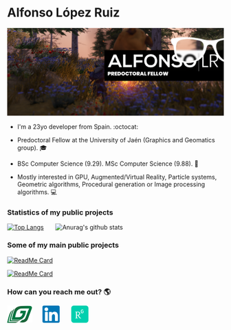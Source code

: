 # Alfonso López Ruiz

[![Alfonso López Ruiz](Assets/Introduction/Introduction.png)](https://alfonsolrz.github.io)

- I'm a 23yo developer from Spain. :octocat:

- Predoctoral Fellow at the University of Jaén (Graphics and Geomatics group). :mortar_board:

- BSc Computer Science (9.29). MSc Computer Science (9.88). :page_with_curl:

- Mostly interested in GPU, Augmented/Virtual Reality, Particle systems, Geometric algorithms, Procedural generation or Image processing algorithms. :computer:

### Statistics of my public projects
[![Top Langs](https://github-readme-stats.vercel.app/api/top-langs/?username=AlfonsoLRz&bg_color=70,27364d,F23860&title_color=fff&text_color=fff)](https://github.com/anuraghazra/github-readme-stats)
&nbsp;&nbsp;&nbsp;&nbsp;&nbsp;
![Anurag's github stats](https://github-readme-stats.vercel.app/api?username=AlfonsoLRz&bg_color=70,F23860,27364d&title_color=fff&text_color=fff)

### Some of my main public projects
[![ReadMe Card](https://github-readme-stats.vercel.app/api/pin/?username=AlfonsoLRz&repo=Quiz&theme=dracula)](https://github.com/anuraghazra/github-readme-stats)

[![ReadMe Card](https://github-readme-stats.vercel.app/api/pin/?username=SensorLaboratory&repo=SensorLaboratory.github.io&theme=dracula)](https://github.com/anuraghazra/github-readme-stats)

### How can you reach me out? :earth_americas:
[<img src='Assets/Media/GGGJ.svg' alt='GGGJ' height='40'>](https://gggj.ujaen.es/allopezr)
&nbsp;&nbsp;&nbsp;&nbsp;
[<img src='Assets/Media/Linkedin.svg' alt='Linkedin' height='40'>](https://www.linkedin.com/in/alfonso-l%C3%B3pez-ruiz-7607331b7/)
&nbsp;&nbsp;&nbsp;&nbsp;&nbsp;
[<img src='Assets/Media/Researchgate.svg' alt='GGGJ' height='40'>](https://www.researchgate.net/profile/Alfonso_Ruiz2)

